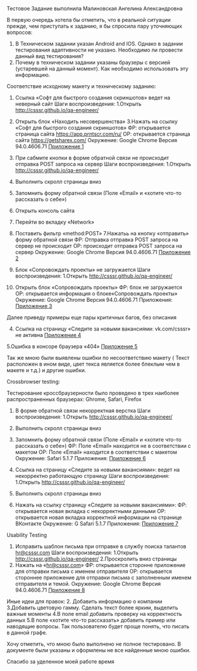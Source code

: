 Тестовое Задание выполнила Малиновская Ангелина Александровна 

В первую очередь хотела бы отметить, что в реальной ситуации прежде, чем приступать к заданию, я бы спросила пару уточняющих вопросов:
1. В Техническом задании указан Android and IOS. Однако в задании тестирования адаптивности не указано. Необходимо ли провести данный вид тестирования?
2. Почему в техническом задании указаны браузеры с версией (устаревшей на данный момент). Как необходимо использовать эту информацию. 


Соответствие исходному макету и техническому заданию:


1. Ссылка «Софт для быстрого создания скриншотов» ведет на неверный сайт
Шаги воспроизведения:
1.Открыть http://csssr.github.io/qa-engineer/
2. Открыть блок «Находить несовершенства»
3.Нажать на ссылку «Софт для быстрого создания скриншотов»
ФР: открывается страница сайта https://app.prntscr.com/ru/
ОР: открывается страница сайта  https://getsharex.com/
Окружение: Google Chrome Версия 94.0.4606.71
[Приложение 1](screen1.png)
 
2. При сабмите кнопки в форме обратной связи не происходит отправка POST запроса на сервер 
Шаги воспроизведения:
1.Открыть http://csssr.github.io/qa-engineer/
2. Выполнить скролл страницы вниз
3. Запомнить форму обратной связи (Поле «Email» и «хотите что-то рассказать о себе»)
4. Открыть консоль сайта
5. Перейти во вкладку «Network»
6. Поставить фильтр «method:POST»
7.Нажатьь на кнопку «отправить» форму обратной связи
ФР: Отправка отправка POST запроса на сервер не происходит
ОР: происходит отправка POST запроса на сервер 
Окружение: Google Chrome Версия 94.0.4606.71
[Приложение 2](screen2.jpg)

3. Блок «Сопровождать проекты» не загружается 
Шаги воспроизведения:
1.Открыть http://csssr.github.io/qa-engineer/
2. Открыть блок «Сопровождать проекты»
ФР: блок не загружается
ОР: открывается информация о блоке«Сопровождать проекты»
Окружение: Google Chrome Версия 94.0.4606.71
Приложения: [Приложение 3](screen3.png)

Далее приведу примеры еще пары критичных багов, без описания

4. Ссылка на страницу «Следите за новыми вакансиями: vk.com/csssr» не активна
[Приложение 4](screen4.png)
 
5.Ошибка в консоре браузера «404»
[Приложение 5](screen5.png)
 
Так же мною были выявлены ошибки по несоответствию макету ( Текст расположен в ином виде, цвет текса является более блеклым чем в макете и т.д.) и другие ошибки.

Crossbrowser testing:

Тестирование кроссбраузерности было проведено в трех наиболее распространенных браузерах: Ghrome, Safari, Firefox

1. В форме обратной связи некорректная верстка
Шаги воспроизведения:
1.Открыть http://csssr.github.io/qa-engineer/
2. Выполнить скролл страницы вниз
3. Запомнить форму обратной связи (Поле «Email» и «хотите что-то рассказать о себе»)
ФР: Поле «Email» находится не в соответствии с макетом
ОР: Поле «Email» находится в соответствии с макетом
Окружение: Safari 5.1.7
Приложения: [Приложение 6](screen6.png)

2. Ссылка на страницу «Следите за новыми вакансиями»: ведет на некорректно работающую страницу
Шаги воспроизведения:
1.Открыть http://csssr.github.io/qa-engineer/
2. Выполнить скролл страницы вниз
3. Нажать на ссылку страницу «Следите за новыми вакансиями»: 
ФР: открывается новая вкладка с некорректными данными 
ОР: открывается новая вкладка корректной информации на странице ВКонтакте
Окружение: G Safari 5.1.7
Приложения: [Приложение 7](screen7.png)


Usability Testing 
1. Исправить шаблон письма при отправке в службу поиска талантов hr@csssr.com
Шаги воспроизведения:
1.Открыть http://csssr.github.io/qa-engineer/
2.Проскролить вниз страницы
3. Нажать на «hr@csssr.com»
ФР: открывается сторонне приложение для отправки письма с именем отправителя
ОР: открывается стороннее приложение для отправки письма с заполненным именем отправителя и темой.
Окружение: Google Chrome Версия 94.0.4606.71
[Приложение 8](screen8.png)
 
Иные идеи для правок:
2. Добавить информацию о компании
3.Добавить цветовую гамму. Сделать текст более ярким, выделить важные моменты
4.В поле email добавить проверку на корректность данных
5.В поле «хотите что-то рассказать» добавить пример или наводящие вопросы. Так пользователю будет проще понять, что писать в данной графе.

Хочу отметить, что мною было выполнено не полное тестировано. В документе были указаны и оформлены не все найденные мною ошибки.

Спасибо за уделенное моей работе время

